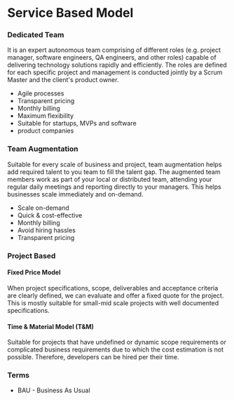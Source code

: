 # Service Based Model

### Dedicated Team

It is an expert autonomous team comprising of different roles (e.g. project manager, software engineers, QA engineers, and other roles) capable of delivering technology solutions rapidly and efficiently. The roles are defined for each specific project and management is conducted jointly by a Scrum Master and the client's product owner.

- Agile processes
- Transparent pricing
- Monthly billing
- Maximum flexibility
- Suitable for startups, MVPs and software
- product companies

### Team Augmentation

Suitable for every scale of business and project, team augmentation helps add required talent to you team to fill the talent gap. The augmented team members work as part of your local or distributed team, attending your regular daily meetings and reporting directly to your managers. This helps businesses scale immediately and on-demand.

- Scale on-demand
- Quick & cost-effective
- Monthly billing
- Avoid hiring hassles
- Transparent pricing

### Project Based

#### Fixed Price Model

When project specifications, scope, deliverables and acceptance criteria are clearly defined, we can evaluate and offer a fixed quote for the project. This is mostly suitable for small-mid scale projects with well documented specifications.

#### Time & Material Model (T&M)

Suitable for projects that have undefined or dynamic scope requirements or complicated business requirements due to which the cost estimation is not possible. Therefore, developers can be hired per their time.

### Terms

- BAU - Business As Usual
